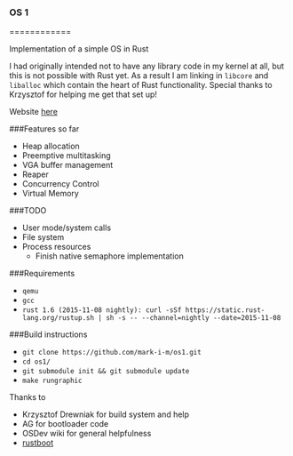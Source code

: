 ### OS 1 ###
============

Implementation of a simple OS in Rust

I had originally intended not to have any library code in my kernel at all, but this is not possible with Rust yet. As a result I am linking in `libcore` and `liballoc` which contain the heart of Rust functionality. Special thanks to Krzysztof for helping me get that set up!

Website [here](https://mark-i-m.github.com/os1)

###Features so far
* Heap allocation
* Preemptive multitasking
* VGA buffer management
* Reaper
* Concurrency Control
* Virtual Memory

###TODO
* User mode/system calls
* File system
* Process resources
    - Finish native semaphore implementation

###Requirements

* ```qemu```
* ```gcc```
* ```rust 1.6 (2015-11-08 nightly): curl -sSf https://static.rust-lang.org/rustup.sh | sh -s -- --channel=nightly --date=2015-11-08```

###Build instructions

* ```git clone https://github.com/mark-i-m/os1.git```
* ```cd os1/```
* ```git submodule init && git submodule update```
* ```make rungraphic```

Thanks to
- Krzysztof Drewniak for build system and help
- AG for bootloader code
- OSDev wiki for general helpfulness
- [rustboot](http://github.com/charliesome/rustboot)
